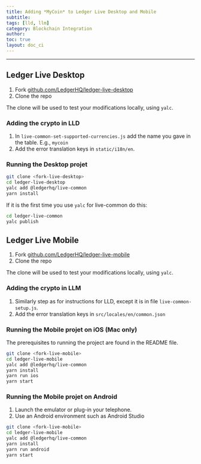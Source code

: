 ```yaml
---
title: Adding *MyCoin* to Ledger Live Desktop and Mobile
subtitle:
tags: [lld, llm]
category: Blockchain Integration
author:
toc: true
layout: doc_ci
---
```


***

## Ledger Live Desktop

1. Fork [github.com/LedgerHQ/ledger-live-desktop](https://github.com/LedgerHQ/ledger-live-desktop)
2. Clone the repo

The clone will be used to test your modifications locally, using `yalc`.


### Adding the crypto in LLD

1. In  `live-common-set-supported-currencies.js` add the name you gave in the table. E.g., `mycoin`
2. Add the error translation keys in `static/i18n/en`.

### Running the Desktop projet

```sh
git clone <fork-live-desktop>
cd ledger-live-desktop
yalc add @ledgerhq/live-common
yarn install
```

If it is the first time you use `yalc` for live-common do this:

```sh
cd ledger-live-common
yalc publish
```

## Ledger Live Mobile

1. Fork [github.com/LedgerHQ/ledger-live-mobile](https://github.com/LedgerHQ/ledger-live-mobile)
2. Clone the repo

The clone will be used to test your modifications locally, using `yalc`.

### Adding the crypto in LLM

1. Similarly step as for instructions for LLD, except it is in file `live-common-setup.js`.
2. Add the error translation keys in  `src/locales/en/common.json`

### Running the Mobile projet on iOS (Mac only)

The prerequisites to running the project are found in the README file.

```sh
git clone <fork-live-mobile>
cd ledger-live-mobile
yalc add @ledgerhq/live-common
yarn install
yarn run ios
yarn start
```

### Running the Mobile projet on Android

1. Launch the emulator or plug-in your telephone.
2. Use an Android environment such as Android Studio

```sh
git clone <fork-live-mobile>
cd ledger-live-mobile
yalc add @ledgerhq/live-common
yarn install
yarn run android
yarn start
```
